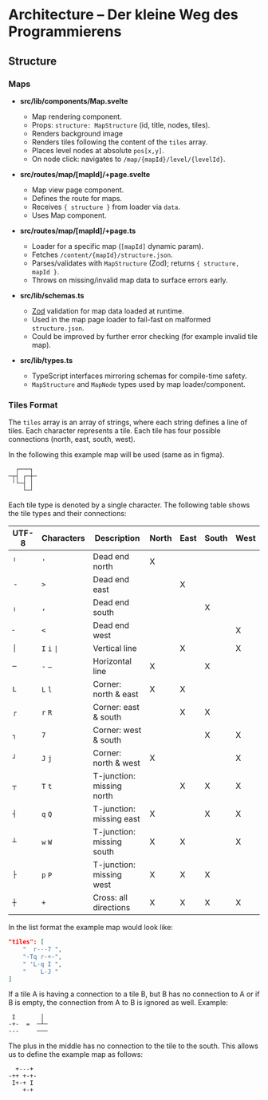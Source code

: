 # Architecture – Der kleine Weg des Programmierens

## Structure

### Maps
* **src/lib/components/Map.svelte**
    * Map rendering component.
    * Props: `structure: MapStructure` (id, title, nodes, tiles).
    * Renders background image
    * Renders tiles following the content of the `tiles` array.
    * Places level nodes at absolute `pos[x,y]`.
    * On node click: navigates to `/map/{mapId}/level/{levelId}`.

* **src/routes/map/[mapId]/+page.svelte**
    * Map view page component.
    * Defines the route for maps.
    * Receives `{ structure }` from loader via `data`.
    * Uses Map component.

* **src/routes/map/[mapId]/+page.ts**
    * Loader for a specific map (`[mapId]` dynamic param).
    * Fetches `/content/{mapId}/structure.json`.
    * Parses/validates with `MapStructure` (Zod); returns `{ structure, mapId }`.
    * Throws on missing/invalid map data to surface errors early.

* **src/lib/schemas.ts**
    * [Zod](https://zod.dev/) validation for map data loaded at runtime.
    * Used in the map page loader to fail-fast on malformed `structure.json`.
    * Could be improved by further error checking (for example invalid tile map).

* **src/lib/types.ts**
    * TypeScript interfaces mirroring schemas for compile-time safety.
    * `MapStructure` and `MapNode` types used by map loader/component.

### Tiles Format
The `tiles` array is an array of strings, where each string defines a line of tiles.
Each character represents a tile.
Each tile has four possible connections (north, east, south, west).

In the following this example map will be used (same as in figma).
```
  ┌───┐ 
─┬┤ ┌─┼─
 ╵└─┤ │ 
    └─┘ 
```

Each tile type is denoted by a single character.
The following table shows the tile types and their connections:

| UTF-8 | Characters   | Description               | North | East | South | West |
|-------|--------------|---------------------------|-------|------|-------|------|
| `╵`   | `'`          | Dead end north            | X     |      |       |      |
| `╶`   | `>`          | Dead end east             |       | X    |       |      |
| `╷`   | `,`          | Dead end south            |       |      | X     |      |
| `╴`   | `<`          | Dead end west             |       |      |       | X    |
| `│`   | `I` `i` `\|` | Vertical line             |       | X    |       | X    |
| `─`   | `-` `–`      | Horizontal line           | X     |      | X     |      |
| `L`   | `L` `l`      | Corner: north & east      | X     | X    |       |      |
| `┌`   | `r` `R`      | Corner: east & south      |       | X    | X     |      |
| `┐`   | `7`          | Corner: west & south      |       |      | X     | X    |
| `┘`   | `J` `j`      | Corner: north & west      | X     |      |       | X    |
| `┬`   | `T` `t`      | T-junction: missing north |       | X    | X     | X    |
| `┤`   | `q` `Q`      | T-junction: missing east  | X     |      | X     | X    |
| `┴`   | `w` `W`      | T-junction: missing south | X     | X    |       | X    |
| `├`   | `p` `P`      | T-junction: missing west  | X     | X    | X     |      |
| `┼`   | `+`          | Cross: all directions     | X     | X    | X     | X    |

In the list format the example map would look like:
```json
"tiles": [
    "  r---7 ",
    "-Tq r-+-",
    " 'L-q I ",
    "    L-J "
]
```

If a tile A is having a connection to a tile B, but B has no connection to A or if B is empty, the connection from A to B is ignored as well.
Example:
```
 I       │ 
-+-  =  ─┴─ 
---     ───
```

The plus in the middle has no connection to the tile to the south. This allows us to define the example map as follows:
```
  +---+
-++ +-+-
 I+-+ I
    +-+
```

